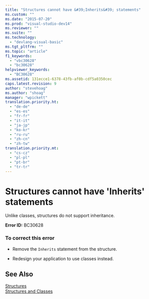 ```yaml
---
title: "Structures cannot have &#39;Inherits&#39; statements"
ms.custom: ""
ms.date: "2015-07-20"
ms.prod: "visual-studio-dev14"
ms.reviewer: ""
ms.suite: ""
ms.technology: 
  - "devlang-visual-basic"
ms.tgt_pltfrm: ""
ms.topic: "article"
f1_keywords: 
  - "vbc30628"
  - "bc30628"
helpviewer_keywords: 
  - "BC30628"
ms.assetid: 131ecce1-6378-43fb-af0b-cdf5a0350cec
caps.latest.revision: 9
author: "stevehoag"
ms.author: "shoag"
manager: "wpickett"
translation.priority.ht: 
  - "de-de"
  - "es-es"
  - "fr-fr"
  - "it-it"
  - "ja-jp"
  - "ko-kr"
  - "ru-ru"
  - "zh-cn"
  - "zh-tw"
translation.priority.mt: 
  - "cs-cz"
  - "pl-pl"
  - "pt-br"
  - "tr-tr"
---
```

# Structures cannot have &#39;Inherits&#39; statements
Unlike classes, structures do not support inheritance.  
  
 **Error ID:** BC30628  
  
### To correct this error  
  
-   Remove the `Inherits` statement from the structure.  
  
-   Redesign your application to use classes instead.  
  
## See Also  
 [Structures](../../visual-basic/programming-guide/language-features/data-types/structures.md)   
 [Structures and Classes](../../visual-basic/programming-guide/language-features/data-types/structures-and-classes.md)